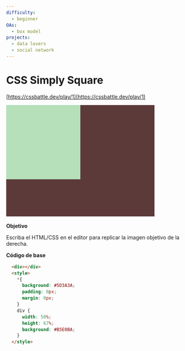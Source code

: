 ```yaml
---
difficulty:
  - beginner
OAs:
  - box model
projects:
  - data lovers
  - social network
---
```


# CSS Simply Square

[https://cssbattle.dev/play/1](https://cssbattle.dev/play/1)

![CSS Simply Square](css_simply_square.png)

__Objetivo__

Escriba el HTML/CSS en el editor para replicar la imagen objetivo de la derecha.

__Código de base__

```html
  <div></div>
  <style>
    *{
      background: #5D3A3A;
      padding: 0px;    
      margin: 0px;
    }
    div {
      width: 50%;
      height: 67%;
      background: #B5E0BA;
    }
  </style>
```
